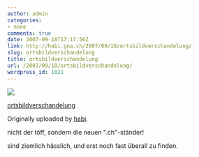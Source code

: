 ```yaml
---
author: admin
categories:
- none
comments: true
date: 2007-09-18T17:17:56Z
link: http://habi.gna.ch/2007/09/18/ortsbildverschandelung/
slug: ortsbildverschandelung
title: ortsbildverschandelung
url: /2007/09/18/ortsbildverschandelung/
wordpress_id: 1021
---
```


[![](http://farm2.static.flickr.com/1022/1403325280_5e9f731b14_m.jpg)](http://www.flickr.com/photos/habi/1403325280/)
   

 
  [ortsbildverschandelung](http://www.flickr.com/photos/habi/1403325280/)
    

  Originally uploaded by [habi](http://www.flickr.com/people/habi/).
 



nicht der töff, sondern die neuen ".ch"-ständer!  

sind ziemlich hässlich, und erst noch fast überall zu finden.
  

